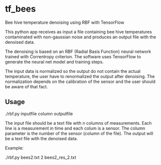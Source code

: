 # tf_bees

Bee hive temperature denoising using RBF with TensorFlow

This python app receives as input a file containing bee hive temperatures contaminated with non-gaussian noise and produces an output file with the denoised data.

The denoising is based on an RBF (Radial Basis Function) neural network trained with Correntropy criterion. The software uses TensorFlow to generate the neural net model and training steps.

The input data is normalized so the output do not contain the actual temperature, the user have to renormalized the output after denoising. The normalization depends on the calibration of the sensor and the user should be aware of that fact.

## Usage 

./rbf.py inputfile column outputfile

The input file should be a text file with n columns of measurements. Each line is a measurement in time and each colum is a sensor. The column parameter is the number of the sensor (column of the file). The output will be a text file with the denoised data.


Example:

./rbf.py bees2.txt 2 bees2_res_2.txt

